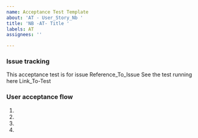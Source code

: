 ```yaml
---
name: Acceptance Test Template
about: 'AT - User_Story_Nb '
title: 'NB -AT- Title '
labels: AT
assignees: ''

---
```


### Issue tracking
This acceptance test is for issue Reference_To_Issue
See the test running here Link_To-Test

### User acceptance flow
1. 
2. 
3. 
4.
